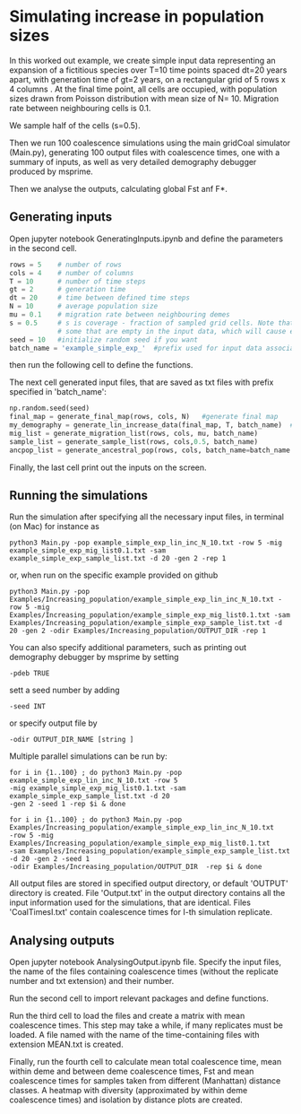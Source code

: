# Simulating increase in population sizes

In this worked out example, we create simple input data representing an expansion of a fictitious species over T=10 time points spaced dt=20 years apart, with generation time of gt=2 years, on a rectangular grid of 5 rows x 4 columns . At the final time point, all cells are occupied, with  population sizes drawn from Poisson distribution with mean size of N= 10.
Migration rate between neighbouring cells is 0.1.  

We sample half of the cells (s=0.5).

Then we run 100 coalescence simulations using the main gridCoal simulator (Main.py), generating 100 output files with coalescence times, one with a summary of inputs, as well as very detailed demography debugger produced by msprime.

Then we analyse the outputs, calculating global Fst anf F*.

## Generating inputs
Open jupyter notebook GeneratingInputs.ipynb and define the parameters in the second cell.
```python
rows = 5    # number of rows
cols = 4    # number of columns
T = 10      # number of time steps
gt = 2      # generation time
dt = 20     # time between defined time steps
N = 10      # average population size
mu = 0.1    # migration rate between neighbouring demes
s = 0.5     # s is coverage - fraction of sampled grid cells. Note that using this function may include
            # some that are empty in the input data, which will cause error. Check before submitting for simulations.
seed = 10   #initialize random seed if you want
batch_name = 'example_simple_exp_'  #prefix used for input data associated with this simulation
```

then run the following cell to define the functions.

The next cell generated input files, that are saved as txt files with prefix specified in 'batch_name':

```python
np.random.seed(seed)
final_map = generate_final_map(rows, cols, N)   #generate final map
my_demography = generate_lin_increase_data(final_map, T, batch_name)  #generate linear increasing pop sizes leading to final map
mig_list = generate_migration_list(rows, cols, mu, batch_name)
sample_list = generate_sample_list(rows, cols,0.5, batch_name)
ancpop_list = generate_ancestral_pop(rows, cols, batch_name=batch_name )
```
Finally, the last cell print out the inputs on the screen.


## Running the simulations
Run the simulation after specifying all the necessary input files, in terminal (on Mac) for instance as
```
python3 Main.py -pop example_simple_exp_lin_inc_N_10.txt -row 5 -mig example_simple_exp_mig_list0.1.txt -sam example_simple_exp_sample_list.txt -d 20 -gen 2 -rep 1
```
or, when run on the specific example provided on github
```
python3 Main.py -pop Examples/Increasing_population/example_simple_exp_lin_inc_N_10.txt -row 5 -mig Examples/Increasing_population/example_simple_exp_mig_list0.1.txt -sam Examples/Increasing_population/example_simple_exp_sample_list.txt -d 20 -gen 2 -odir Examples/Increasing_population/OUTPUT_DIR -rep 1
```

You can also specify additional parameters, such as printing out demography debugger by msprime by setting
```
-pdeb TRUE
```
sett a seed number by adding
```
-seed INT
```
or specify output file by
```
-odir OUTPUT_DIR_NAME [string ]
```

Multiple parallel simulations can be run by:
```   
for i in {1..100} ; do python3 Main.py -pop example_simple_exp_lin_inc_N_10.txt -row 5
-mig example_simple_exp_mig_list0.1.txt -sam example_simple_exp_sample_list.txt -d 20
-gen 2 -seed 1 -rep $i & done
```

```
for i in {1..100} ; do python3 Main.py -pop Examples/Increasing_population/example_simple_exp_lin_inc_N_10.txt
-row 5 -mig Examples/Increasing_population/example_simple_exp_mig_list0.1.txt 
-sam Examples/Increasing_population/example_simple_exp_sample_list.txt -d 20 -gen 2 -seed 1
-odir Examples/Increasing_population/OUTPUT_DIR  -rep $i & done
```


All output files are stored in specified output directory, or default 'OUTPUT' directory is created. File 'Output.txt' in the output directory contains all the input information used for the simulations, that are identical. Files 'CoalTimesI.txt' contain coalescence times for I-th simulation replicate.   

## Analysing outputs

Open jupyter notebook AnalysingOutput.ipynb file. Specify the input files, the name of the files containing coalescence times (without the replicate number and txt extension) and their number.

Run the second cell to import relevant packages and define functions.

Run the third cell to load the files and create a matrix with mean coalescence times. This step may take a while, if many replicates must be loaded. A file named with the name of the time-containing files with extension MEAN.txt is created.  

Finally, run the fourth cell to calculate mean total coalescence time, mean within deme and between deme coalescence times, Fst and mean coalescence times for samples taken from different (Manhattan) distance classes. A heatmap with diversity (approximated by within deme coalescence times) and isolation by distance plots are created.
